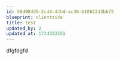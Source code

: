 ```yaml
---
id: 58d98d95-2cd4-44bd-ac46-b1062243bb75
blueprint: clientside
title: test
updated_by: 2
updated_at: 1734333561
---
```

dfgfdgfd